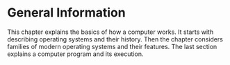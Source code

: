 # General Information

This chapter explains the basics of how a computer works. It starts with describing operating systems and their history. Then the chapter considers families of modern operating systems and their features. The last section explains a computer program and its execution.
